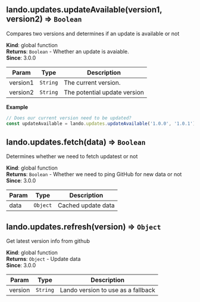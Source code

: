 <a name="lando.updates.updateAvailable"></a>

## lando.updates.updateAvailable(version1, version2) ⇒ <code>Boolean</code>
Compares two versions and determines if an update is available or not

**Kind**: global function  
**Returns**: <code>Boolean</code> - Whether an update is avaiable.  
**Since**: 3.0.0  

| Param | Type | Description |
| --- | --- | --- |
| version1 | <code>String</code> | The current version. |
| version2 | <code>String</code> | The potential update version |

**Example**  
```js
// Does our current version need to be updated?
const updateAvailable = lando.updates.updateAvailable('1.0.0', '1.0.1');
```
<a name="lando.updates.fetch"></a>

## lando.updates.fetch(data) ⇒ <code>Boolean</code>
Determines whether we need to fetch updatest or not

**Kind**: global function  
**Returns**: <code>Boolean</code> - Whether we need to ping GitHub for new data or not  
**Since**: 3.0.0  

| Param | Type | Description |
| --- | --- | --- |
| data | <code>Object</code> | Cached update data |

<a name="lando.updates.refresh"></a>

## lando.updates.refresh(version) ⇒ <code>Object</code>
Get latest version info from github

**Kind**: global function  
**Returns**: <code>Object</code> - Update data  
**Since**: 3.0.0  

| Param | Type | Description |
| --- | --- | --- |
| version | <code>String</code> | Lando version to use as a fallback |

